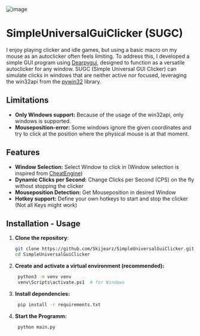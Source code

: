 ![image](https://github.com/user-attachments/assets/d2704689-04cc-4650-b95a-5f9b231ed0cc)


# SimpleUniversalGuiClicker (SUGC)
I enjoy playing clicker and idle games, but using a basic macro on my mouse as an autoclicker often feels limiting. To address this, I developed a simple GUI program using  [Dearpygui](https://github.com/hoffstadt/DearPyGui), designed to function as a versatile autoclicker for any window. SUGC (Simple Universal GUI Clicker) can simulate clicks in windows that are neither active nor focused, leveraging the win32api from the [pywin32](https://github.com/mhammond/pywin32) library.



## Limitations
- **Only Windows support:** Because of the usage of the win32api, only windows is supported.
- **Mouseposition-error:** Some windows ignore the given coordinates and try to click at the position where the physical mouse is at that moment.
 
## Features
- **Window Selection:** Select Window to click in (Window selection is inspired from [CheatEngine](https://www.cheatengine.org/))
- **Dynamic Clicks per Second:** Change Clicks per Second (CPS) on the fly without stopping the clicker
- **Mouseposition Detection:** Get Mouseposition in desired Window
- **Hotkey support:**  Define your own hotkeys to start and stop the clicker (Not all Keys might work)
## Installation - Usage

1. **Clone the repository**:
   ```bash
   git clone https://github.com/Skijearz/SimpleUniversalGuiClicker.git
   cd SimpleUniversalGuiClicker
    ```
2. **Create and activate a virtual environment (recommended):**
   ```bash
    python3 -m venv venv
    venv\Scripts\activate.ps1  # for Windows
    ```

3. **Install dependencies:**
   ```bash
    pip install -r requirements.txt
   ```
4. **Start the Programm:**
   ```bash
    python main.py
   ```
